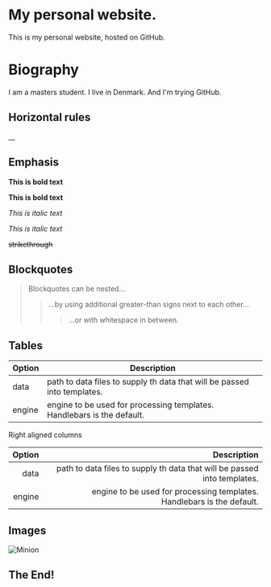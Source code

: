 # My personal website.

This is my personal website, hosted on GitHub.

# Biography

I am a masters student. I live in Denmark. And I'm trying GitHub.

## Horizontal rules

__

## Emphasis

**This is bold text**

__This is bold text__

*This is italic text*

_This is italic text_

~~strikethrough~~

## Blockquotes

> Blockquotes can be nested...
>> ...by using additional greater-than signs next to each other...
> > > ...or with whitespace in between.

## Tables

| Option | Description |
| ------ | ----------- |
|data    | path to data files to supply th data that will be passed into templates. |
|engine  | engine to be used for processing templates. Handlebars is the default. |


Right aligned columns

| Option | Description |
| ------: | -----------: |
|data    | path to data files to supply th data that will be passed into templates. |
|engine  | engine to be used for processing templates. Handlebars is the default. |



## Images

![Minion](https://octodex.github.com/images/minion.png)

## The End!
